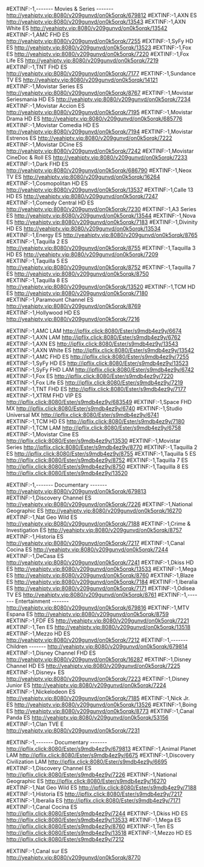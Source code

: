 #EXTINF:-1,------- Movies & Series ------- http://yeahiptv.vip:8080/v209gunvd/on0k5orqk/679812 
#EXTINF:-1,AXN ES http://yeahiptv.vip:8080/v209gunvd/on0k5orqk/13543 
#EXTINF:-1,AXN White ES http://yeahiptv.vip:8080/v209gunvd/on0k5orqk/13542 
#EXTINF:-1,AMC FHD ES http://yeahiptv.vip:8080/v209gunvd/on0k5orqk/7255 
#EXTINF:-1,SyFy HD ES http://yeahiptv.vip:8080/v209gunvd/on0k5orqk/13523 
#EXTINF:-1,Fox ES http://yeahiptv.vip:8080/v209gunvd/on0k5orqk/7220 
#EXTINF:-1,Fox Life ES http://yeahiptv.vip:8080/v209gunvd/on0k5orqk/7219 
#EXTINF:-1,TNT FHD ES http://yeahiptv.vip:8080/v209gunvd/on0k5orqk/7177 
#EXTINF:-1,Sundance TV ES http://yeahiptv.vip:8080/v209gunvd/on0k5orqk/14121 
#EXTINF:-1,Movistar Series ES http://yeahiptv.vip:8080/v209gunvd/on0k5orqk/8767 
#EXTINF:-1,Movistar Seriesmania HD ES http://yeahiptv.vip:8080/v209gunvd/on0k5orqk/7234 
#EXTINF:-1,Movistar Accion ES http://yeahiptv.vip:8080/v209gunvd/on0k5orqk/7195 
#EXTINF:-1,Movistar Drama HD ES http://yeahiptv.vip:8080/v209gunvd/on0k5orqk/685776 
#EXTINF:-1,Movistar Comedia HD ES http://yeahiptv.vip:8080/v209gunvd/on0k5orqk/7194 
#EXTINF:-1,Movistar Estrenos ES http://yeahiptv.vip:8080/v209gunvd/on0k5orqk/7222 
#EXTINF:-1,Movistar DCine ES http://yeahiptv.vip:8080/v209gunvd/on0k5orqk/7242 
#EXTINF:-1,Movistar CineDoc & Roll ES http://yeahiptv.vip:8080/v209gunvd/on0k5orqk/7233 
#EXTINF:-1,Dark FHD ES http://yeahiptv.vip:8080/v209gunvd/on0k5orqk/686790 
#EXTINF:-1,Neox TV ES http://yeahiptv.vip:8080/v209gunvd/on0k5orqk/16264 
#EXTINF:-1,Cosmopolitan HD ES http://yeahiptv.vip:8080/v209gunvd/on0k5orqk/13537 
#EXTINF:-1,Calle 13 HD ES http://yeahiptv.vip:8080/v209gunvd/on0k5orqk/7247 
#EXTINF:-1,Comedy Central HD ES http://yeahiptv.vip:8080/v209gunvd/on0k5orqk/7230 
#EXTINF:-1,A3 Series ES http://yeahiptv.vip:8080/v209gunvd/on0k5orqk/13544 
#EXTINF:-1,Nova ES http://yeahiptv.vip:8080/v209gunvd/on0k5orqk/7183 
#EXTINF:-1,Divinity HD ES http://yeahiptv.vip:8080/v209gunvd/on0k5orqk/13534 
#EXTINF:-1,Energy ES http://yeahiptv.vip:8080/v209gunvd/on0k5orqk/8765 
#EXTINF:-1,Taquilla 2 ES http://yeahiptv.vip:8080/v209gunvd/on0k5orqk/8755 
#EXTINF:-1,Taquilla 3 HD ES http://yeahiptv.vip:8080/v209gunvd/on0k5orqk/7209 
#EXTINF:-1,Taquilla 5 ES http://yeahiptv.vip:8080/v209gunvd/on0k5orqk/8752 
#EXTINF:-1,Taquilla 7 ES http://yeahiptv.vip:8080/v209gunvd/on0k5orqk/8750 
#EXTINF:-1,Taquilla 8 ES http://yeahiptv.vip:8080/v209gunvd/on0k5orqk/13520 
#EXTINF:-1,TCM HD ES http://yeahiptv.vip:8080/v209gunvd/on0k5orqk/7180 
#EXTINF:-1,Paramount Channel ES http://yeahiptv.vip:8080/v209gunvd/on0k5orqk/8769 
#EXTINF:-1,Hollywood HD ES http://yeahiptv.vip:8080/v209gunvd/on0k5orqk/7216 

#EXTINF:-1,AMC LAM http://ipflix.click:8080/Ester/s9mdb4ez9y/6674 
#EXTINF:-1,AXN LAM http://ipflix.click:8080/Ester/s9mdb4ez9y/6762 
#EXTINF:-1,AXN ES http://ipflix.click:8080/Ester/s9mdb4ez9y/13543 
#EXTINF:-1,AXN White ES http://ipflix.click:8080/Ester/s9mdb4ez9y/13542 
#EXTINF:-1,AMC FHD ES http://ipflix.click:8080/Ester/s9mdb4ez9y/7255 
#EXTINF:-1,SyFy HD ES http://ipflix.click:8080/Ester/s9mdb4ez9y/13523 
#EXTINF:-1,SyFy FHD LAM http://ipflix.click:8080/Ester/s9mdb4ez9y/6742 
#EXTINF:-1,Fox ES http://ipflix.click:8080/Ester/s9mdb4ez9y/7220 
#EXTINF:-1,Fox Life ES http://ipflix.click:8080/Ester/s9mdb4ez9y/7219 
#EXTINF:-1,TNT FHD ES http://ipflix.click:8080/Ester/s9mdb4ez9y/7177 
#EXTINF:-1,XTRM FHD VIP ES http://ipflix.click:8080/Ester/s9mdb4ez9y/683549 
#EXTINF:-1,Space FHD MX http://ipflix.click:8080/Ester/s9mdb4ez9y/6740 
#EXTINF:-1,Studio Universal MX http://ipflix.click:8080/Ester/s9mdb4ez9y/6741 
#EXTINF:-1,TCM HD ES http://ipflix.click:8080/Ester/s9mdb4ez9y/7180 
#EXTINF:-1,TCM LAM http://ipflix.click:8080/Ester/s9mdb4ez9y/6758 
#EXTINF:-1,Movistar Cine ES http://ipflix.click:8080/Ester/s9mdb4ez9y/13530 
#EXTINF:-1,Movistar Series http://ipflix.click:8080/Ester/s9mdb4ez9y/8770 
#EXTINF:-1,Taquilla 2 ES http://ipflix.click:8080/Ester/s9mdb4ez9y/8755 
#EXTINF:-1,Taquilla 5 ES http://ipflix.click:8080/Ester/s9mdb4ez9y/8752 
#EXTINF:-1,Taquilla 7 ES http://ipflix.click:8080/Ester/s9mdb4ez9y/8750 
#EXTINF:-1,Taquilla 8 ES http://ipflix.click:8080/Ester/s9mdb4ez9y/13520

#EXTINF:-1,------- Documentary ------- http://yeahiptv.vip:8080/v209gunvd/on0k5orqk/679813 
#EXTINF:-1,Discovery Channel ES http://yeahiptv.vip:8080/v209gunvd/on0k5orqk/7226 
#EXTINF:-1,National Geographic ES http://yeahiptv.vip:8080/v209gunvd/on0k5orqk/16270 
#EXTINF:-1,Nat Geo Wild ES http://yeahiptv.vip:8080/v209gunvd/on0k5orqk/7188 
#EXTINF:-1,Crime & Investigation ES http://yeahiptv.vip:8080/v209gunvd/on0k5orqk/8757 
#EXTINF:-1,Historia ES http://yeahiptv.vip:8080/v209gunvd/on0k5orqk/7217 
#EXTINF:-1,Canal Cocina ES http://yeahiptv.vip:8080/v209gunvd/on0k5orqk/7244 
#EXTINF:-1,DeCasa ES http://yeahiptv.vip:8080/v209gunvd/on0k5orqk/7241 
#EXTINF:-1,Dkiss HD ES http://yeahiptv.vip:8080/v209gunvd/on0k5orqk/13533 
#EXTINF:-1,Mega ES http://yeahiptv.vip:8080/v209gunvd/on0k5orqk/8760 
#EXTINF:-1,Blaze ES http://yeahiptv.vip:8080/v209gunvd/on0k5orqk/7184 
#EXTINF:-1,Iberalia ES http://yeahiptv.vip:8080/v209gunvd/on0k5orqk/7171 
#EXTINF:-1,Odisea TV ES http://yeahiptv.vip:8080/v209gunvd/on0k5orqk/8761 
#EXTINF:-1,------- Entertainment ------- http://yeahiptv.vip:8080/v209gunvd/on0k5orqk/679816 
#EXTINF:-1,MTV Espana ES http://yeahiptv.vip:8080/v209gunvd/on0k5orqk/8759 
#EXTINF:-1,FDF ES http://yeahiptv.vip:8080/v209gunvd/on0k5orqk/7221 
#EXTINF:-1,Ten ES http://yeahiptv.vip:8080/v209gunvd/on0k5orqk/13518 
#EXTINF:-1,Mezzo HD ES http://yeahiptv.vip:8080/v209gunvd/on0k5orqk/7212 
#EXTINF:-1,------- Children ------- http://yeahiptv.vip:8080/v209gunvd/on0k5orqk/679814 
#EXTINF:-1,Disney Channel FHD ES http://yeahiptv.vip:8080/v209gunvd/on0k5orqk/16287 
#EXTINF:-1,Disney Channel HD ES http://yeahiptv.vip:8080/v209gunvd/on0k5orqk/7225 
#EXTINF:-1,Disney+ ES http://yeahiptv.vip:8080/v209gunvd/on0k5orqk/7223 
#EXTINF:-1,Disney Junior ES http://yeahiptv.vip:8080/v209gunvd/on0k5orqk/7224 
#EXTINF:-1,Nickelodeon ES http://yeahiptv.vip:8080/v209gunvd/on0k5orqk/7185 
#EXTINF:-1,Nick Jr. ES http://yeahiptv.vip:8080/v209gunvd/on0k5orqk/13526 
#EXTINF:-1,Boing ES http://yeahiptv.vip:8080/v209gunvd/on0k5orqk/8773 
#EXTINF:-1,Canal Panda ES http://yeahiptv.vip:8080/v209gunvd/on0k5orqk/53156 
#EXTINF:-1,Clan TVE E http://yeahiptv.vip:8080/v209gunvd/on0k5orqk/7231

#EXTINF:-1,------- Documentary ------- http://ipflix.click:8080/Ester/s9mdb4ez9y/679813 
#EXTINF:-1,Animal Planet LAM http://ipflix.click:8080/Ester/s9mdb4ez9y/6675 
#EXTINF:-1,Discovery Civilization LAM http://ipflix.click:8080/Ester/s9mdb4ez9y/6695 
#EXTINF:-1,Discovery Channel ES http://ipflix.click:8080/Ester/s9mdb4ez9y/7226 
#EXTINF:-1,National Geographic ES http://ipflix.click:8080/Ester/s9mdb4ez9y/16270 
#EXTINF:-1,Nat Geo Wild ES http://ipflix.click:8080/Ester/s9mdb4ez9y/7188 
#EXTINF:-1,Historia ES http://ipflix.click:8080/Ester/s9mdb4ez9y/7217 
#EXTINF:-1,Iberalia ES http://ipflix.click:8080/Ester/s9mdb4ez9y/7171 
#EXTINF:-1,Canal Cocina ES http://ipflix.click:8080/Ester/s9mdb4ez9y/7244 
#EXTINF:-1,Dkiss HD ES http://ipflix.click:8080/Ester/s9mdb4ez9y/13533 
#EXTINF:-1,Mega ES http://ipflix.click:8080/Ester/s9mdb4ez9y/8760 
#EXTINF:-1,Ten ES http://ipflix.click:8080/Ester/s9mdb4ez9y/13518 
#EXTINF:-1,Mezzo HD ES http://ipflix.click:8080/Ester/s9mdb4ez9y/7212

#EXTINF:-1,Canal sur ES http://yeahiptv.vip:8080/v209gunvd/on0k5orqk/8770 

